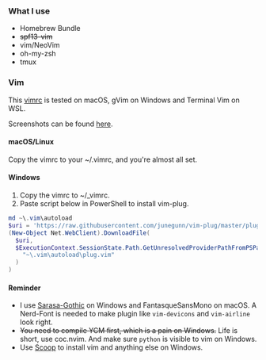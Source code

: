 ### What I use

- Homebrew Bundle
- ~~spf13-vim~~
- vim/NeoVim
- oh-my-zsh
- tmux

### Vim

This [vimrc](https://github.com/yzlnew/dotfiles/blob/master/vimrc) is tested on macOS, gVim on Windows and Terminal Vim on WSL.

Screenshots can be found [here](https://yellow-stone.club/blog/2019-01-28-vimrc/).

#### macOS/Linux

Copy the vimrc to your ~/.vimrc, and you're almost all set.

#### Windows

1. Copy the vimrc to ~/\_vimrc.
2. Paste script below in PowerShell to install vim-plug.

```PowerShell
md ~\.vim\autoload
$uri = 'https://raw.githubusercontent.com/junegunn/vim-plug/master/plug.vim'
(New-Object Net.WebClient).DownloadFile(
  $uri,
  $ExecutionContext.SessionState.Path.GetUnresolvedProviderPathFromPSPath(
    "~\.vim\autoload\plug.vim"
  )
)
```

#### Reminder

- I use [Sarasa-Gothic](https://github.com/be5invis/Sarasa-Gothic) on Windows and FantasqueSansMono on macOS. A Nerd-Font is needed
  to make plugin like `vim-devicons` and `vim-airline` look right.
- ~~You need to compile YCM first, which is a pain on Windows.~~ Life is short, use coc.nvim. And make sure `python` is visible to vim on Windows.
- Use [Scoop](https://github.com/lukesampson/scoop) to install vim and anything else on Windows.
